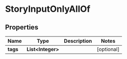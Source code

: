 

# StoryInputOnlyAllOf

## Properties

Name | Type | Description | Notes
------------ | ------------- | ------------- | -------------
**tags** | **List&lt;Integer&gt;** |  |  [optional]



